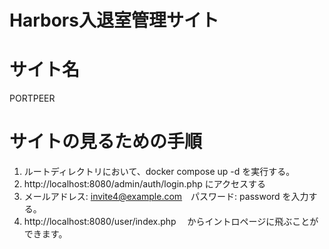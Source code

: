 # Harbors入退室管理サイト 

# サイト名
PORTPEER 

# サイトの見るための手順
1. ルートディレクトリにおいて、docker compose up -d を実行する。
2. http://localhost:8080/admin/auth/login.php にアクセスする
4. メールアドレス: invite4@example.com　パスワード: password を入力する。
5. http://localhost:8080/user/index.php 　からイントロページに飛ぶことができます。
